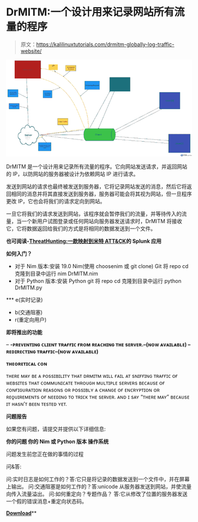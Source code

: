 # DrMITM:一个设计用来记录网站所有流量的程序

> 原文：<https://kalilinuxtutorials.com/drmitm-globally-log-traffic-website/>

[![DrMITM : A Program Designed To Globally Log All Traffic Of A Website](img//5648e0af7934e76f345c9f277a08a99d.png "DrMITM : A Program Designed To Globally Log All Traffic Of A Website")](https://1.bp.blogspot.com/-9o0Jv43zWjY/XVVRNAt0pTI/AAAAAAAAB8E/9A7Vd-Gyz4Mxl2IMAbI3ElUSicfOx8i9QCLcBGAs/s1600/Image-1.png)

DrMITM 是一个设计用来记录所有流量的程序。它向网站发送请求，并返回网站的 IP，以防网站的服务器被设计为依赖网站 IP 进行请求。

发送到网站的请求也最终被发送到服务器，它将记录网站发送的消息，然后它将返回相同的消息并将其直接发送到服务器，服务器可能会将其视为网站，但一旦程序更改 IP，它也会将我们的请求定向到网站。

一旦它将我们的请求发送到网站，该程序就会暂停我们的流量，并等待传入的流量，当一个新用户试图登录或任何网站向服务器发送请求时，DrMITM 将接收它，它将数据返回给我们的方式是将相同的数据发送到一个文件。

**也可阅读-[ThreatHunting:一款映射到米特 ATT&CK](https://kalilinuxtutorials.com/threathunting-splunk-mitre-attck/)的 Splunk 应用**

**如何入门？**

*   对于 Nim 版本:安装 19.0 Nim(使用 choosenim 或 git clone) Git 将 repo cd 克隆到目录中运行 nim DrMITM.nim
*   对于 Python 版本:安装 Python git 将 repo cd 克隆到目录中运行 python DrMITM.py

 ***   e(实时记录)
*   b(交通阻塞)
*   r(重定向用户)

**即将推出的功能**

– **-ᴘʀᴇᴠᴇɴᴛɪɴɢ ᴄʟɪᴇɴᴛ ᴛʀᴀғғɪᴄ ғʀᴏᴍ ʀᴇᴀᴄʜɪɴɢ ᴛʜᴇ sᴇʀᴠᴇʀ.–(ɴᴏᴡ ᴀᴠᴀɪʟᴀʙʟᴇ)
–ʀᴇᴅɪʀᴇᴄᴛɪɴɢ ᴛʀᴀғғɪᴄ–(ɴᴏᴡ ᴀᴠᴀɪʟᴀʙʟᴇ)**

**ᴛʜᴇᴏʀᴇᴛɪᴄᴀʟ ᴄᴏɴ**

ᴛʜᴇʀᴇ ᴍᴀʏ ʙᴇ ᴀ ᴘᴏssɪʙɪʟɪᴛʏ ᴛʜᴀᴛ ᴅʀᴍɪᴛᴍ ᴡɪʟʟ ғᴀɪʟ ᴀᴛ sɴɪғғɪɴɢ ᴛʀᴀғғɪᴄ ᴏғ ᴡᴇʙsɪᴛᴇs ᴛʜᴀᴛ ᴄᴏᴍᴍᴜɴɪᴄᴀᴛᴇ ᴛʜʀᴏᴜɢʜ ᴍᴜʟᴛɪᴘʟᴇ sᴇʀᴠᴇʀs ʙᴇᴄᴀᴜsᴇ ᴏғ ᴄᴏɴғɪɢᴜʀᴀᴛɪᴏɴ ʀᴇᴀsᴏɴs ᴏʀ ᴘᴏssɪʙʟʏ ᴀ ᴄʜᴀɴɢᴇ ᴏғ ᴇɴᴄʀʏᴘᴛɪᴏɴ ᴏʀ ʀᴇǫᴜɪʀᴇᴍᴇɴᴛs ᴏғ ɴᴇᴇᴅɪɴɢ ᴛᴏ ᴛʀɪᴄᴋ ᴛʜᴇ sᴇʀᴠᴇʀ. ᴀɴᴅ ɪ sᴀʏ “ᴛʜᴇʀᴇ ᴍᴀʏ” ʙᴇᴄᴀᴜsᴇ ɪᴛ ʜᴀsɴ’ᴛ ʙᴇᴇɴ ᴛᴇsᴛᴇᴅ ʏᴇᴛ.

**问题报告**

如果您有问题，请提交并提供以下详细信息:

**你的问题
你的 Nim 或 Python 版本
操作系统**

问题发生前您正在做的事情的过程

问&答:

问:实时日志是如何工作的？答:它只是将记录的数据发送到一个文件中，并在屏幕上输出。
问:交通阻塞是如何工作的？答:unicode 从服务器发送到网站，并使流量向传入流量溢出。
问:如何重定向？专题作品？
答:它从修改了位置的服务器发送一个假的错误消息+重定向状态码。

[**Download**](https://github.com/Imgp3Dev/DrMITM)**